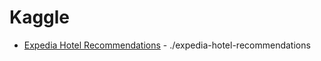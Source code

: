 # Kaggle

* [Expedia Hotel Recommendations](https://www.kaggle.com/c/expedia-hotel-recommendations) - ./expedia-hotel-recommendations
